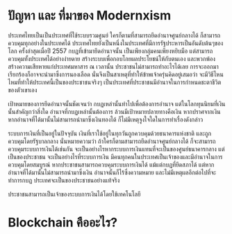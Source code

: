 # ปัญหา และ ที่มาของ Modernxism
ประเทศไทยเป็นเป็นประเทศที่ใช้ระบบรวมศูนย์ ใครก็ตามที่สามารถยึดอำนาจศูนย์กลางได้ ก็สามารถควบคุมทุกอย่างในประเทศได้ ประเทศไทยยังเป็นหนึ่งในประเทศที่มีการรัฐประหารเป็นอันดับต้นๆของโลก ครั้งล่าสุดเมื่อปี 2557 กบฏที่เข้ามายึดอำนาจนั้น เป็นเพียงกลุ่มคนเพียงหยิบมือ แต่สามารถควบคุมทั้งประเทศได้อย่างง่ายดาย สร้างระบบเพื่อกอบโกยผลประโยชน์ให้กับตนเอง และพวกพ้อง สร้างความเสียหายแก่ประเทศมหาสาร ณ เวลานั้น ประชาชนไม่สามารถทำอะไรได้เลย การจะออกมาเรียกร้องก็อาจจะนำมาซึ่งการนองเลือด นั่นจึงเป็นสาเหตุที่ทำให้ข้าพเจ้าครุ่นคิดอยู่เสมอว่า จะมีวิธีไหนไหมที่ทำให้ประเทศนี้เป็นของประชาชนจริงๆ เป็นประเทศที่ประชาชนมีอำนาจในการกำหนดชะตาชีวิตของตัวเขาเอง

เป้าหมายของการยึดอำนาจนั้นชัดเจนว่า กบฏเหล่านั้นทำไปเพื่อต้องการอำนาจ แต่ในโลกทุนนิยมที่เงินนั้นสำคัญกว่าสิ่งใด อำนาจที่กบฏเหล่านั้นต้องการ ล้วนมีเป้าหมายปลายทางคือเงิน หากปราศจากเงิน หากอำนาจที่ได้มานั้นไม่สามารถนำมาซึ่งเงินทองได้ ก็ไม่มีเหตุจูงใจใดในการทำเรื่องดังกล่าว

ระบบการเงินที่เป็นอยู่ในปัจจุบัน เงินที่เราใช้อยู่ในทุกวันถูกควบคุมด้วยธนาคารแห่งชาติ และถูกควบคุมโดยรัฐบาลกลาง นั่นหมายความว่า ถ้าใครก็ตามสามารถยึดอำนาจศูนย์กลางได้ ก็จะสามารถควบคุมระบบการเงินได้เช่นกัน จะเป็นอย่างไรหากระบบการเงินแทนที่จะเป็นของศูนย์ธนาคารกลาง แต่เป็นของประชาชน จะเป็นอย่างไรที่ระบบการเงิน มีคนทุกคนในประเทศเป็นเจ้าของและมีอำนาจในการควบคุมโดยสมบูรณ์ หากประชาชนสามารถควบคุมระบบการเงินได้ แม้แต่กบฏที่ยึดสภาได้ แต่หากอำนาจที่ได้มานั้นไม่สามารถนำมาซึ่งเงิน อำนาจนั้นก็ไร้ซึ่งความหมาย และไม่มีเหตุผลอีกต่อไปที่จะทำการกบฏ ประเทศจะเป็นของประชาชนอย่างแท้จริง

ประชาชนสามารถเป็นเจ้าของระบบการเงินได้โดยใช้เทคโนโลยี

# Blockchain คืออะไร?
